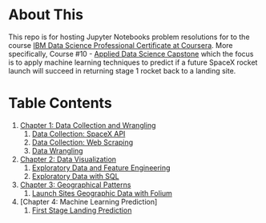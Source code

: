 # About This

This repo is for hosting Jupyter Notebooks problem resolutions for to the course [IBM Data Science Professional Certificate at Coursera](https://www.coursera.org/professional-certificates/ibm-data-science). More specifically, Course #10 - [Applied Data Science Capstone](https://www.coursera.org/learn/applied-data-science-capstone) which the focus is to apply machine learning techniques to predict if a future SpaceX rocket launch will succeed in returning stage 1 rocket back to a landing site. 

# Table Contents

1. [Chapter 1: Data Collection and Wrangling](chapter%201)
   1. [Data Collection: SpaceX API](chapter%201/jupyter-labs-spacex-data-collection-api-v2.ipynb)
   2. [Data Collection: Web Scraping](chapter%201/jupyter-labs-webscraping.ipynb)
   3. [Data Wrangling](chapter%201/labs-jupyter-spacex-Data%20wrangling-v2.ipynb)
2. [Chapter 2: Data Visualization](chapter%202)
   1. [Exploratory Data and Feature Engineering](chapter%202/jupyter-labs-eda-dataviz-v2.ipynb)
   2. [Exploratory Data with SQL](chapter%202/jupyter-labs-eda-sql-coursera_sqllite.ipynb)
3. [Chapter 3: Geographical Patterns](chapter%203)
   1. [Launch Sites Geographic Data with Folium](chapter%203/lab-jupyter-launch-site-location-v2.ipynb)
4. [Chapter 4: Machine Learning Prediction]
   1. [First Stage Landing Prediction](chapter%204/SpaceX-Machine-Learning-Prediction-Part-5-v1.ipynb)
